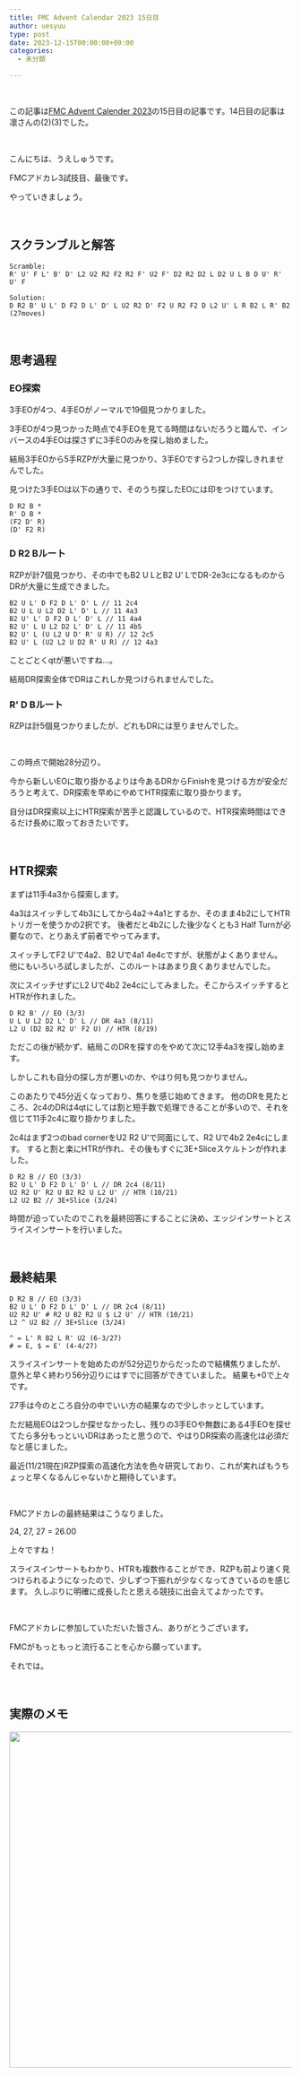 ```yaml
---
title: FMC Advent Calendar 2023 15日目
author: uesyuu
type: post
date: 2023-12-15T00:00:00+09:00
categories:
  - 未分類

---
```

&nbsp;

この記事は[FMC Advent Calender 2023](https://adventar.org/calendars/9097)の15日目の記事です。14日目の記事は凛さんの(2)(3)でした。

&nbsp;

こんにちは、うえしゅうです。

FMCアドカレ3試技目、最後です。

やっていきましょう。

&nbsp;

## スクランブルと解答

```
Scramble:
R' U' F L' B' D' L2 U2 R2 F2 R2 F' U2 F' D2 R2 D2 L D2 U L B D U' R' U' F
```
```
Solution:
D R2 B' U L' D F2 D L' D' L U2 R2 D' F2 U R2 F2 D L2 U' L R B2 L R' B2 (27moves)
```

&nbsp;

## 思考過程

### EO探索

3手EOが4つ、4手EOがノーマルで19個見つかりました。

3手EOが4つ見つかった時点で4手EOを見てる時間はないだろうと踏んで、インバースの4手EOは探さずに3手EOのみを探し始めました。

結局3手EOから5手RZPが大量に見つかり、3手EOですら2つしか探しきれませんでした。

見つけた3手EOは以下の通りで、そのうち探したEOには印をつけています。

```
D R2 B *
R' D B *
(F2 D' R)
(D' F2 R)
```

### D R2 Bルート

RZPが計7個見つかり、その中でもB2 U LとB2 U' LでDR-2e3cになるものからDRが大量に生成できました。

```
B2 U L' D F2 D L' D' L // 11 2c4
B2 U L U L2 D2 L' D' L // 11 4a3
B2 U' L' D F2 D L' D' L // 11 4a4
B2 U' L U L2 D2 L' D' L // 11 4b5
B2 U' L (U L2 U D' R' U R) // 12 2c5
B2 U' L (U2 L2 U D2 R' U R) // 12 4a3
```

ことごとくqtが悪いですね…。

結局DR探索全体でDRはこれしか見つけられませんでした。

### R' D Bルート

RZPは計5個見つかりましたが、どれもDRには至りませんでした。

&nbsp;

この時点で開始28分辺り。

今から新しいEOに取り掛かるよりは今あるDRからFinishを見つける方が安全だろうと考えて、DR探索を早めにやめてHTR探索に取り掛かります。

自分はDR探索以上にHTR探索が苦手と認識しているので、HTR探索時間はできるだけ長めに取っておきたいです。

&nbsp;

## HTR探索

まずは11手4a3から探索します。

4a3はスイッチして4b3にしてから4a2→4a1とするか、そのまま4b2にしてHTRトリガーを使うかの2択です。
後者だと4b2にした後少なくとも3 Half Turnが必要なので、とりあえず前者でやってみます。

スイッチしてF2 U'で4a2、B2 Uで4a1 4e4cですが、状態がよくありません。
他にもいろいろ試しましたが、このルートはあまり良くありませんでした。

次にスイッチせずにL2 Uで4b2 2e4cにしてみました。そこからスイッチするとHTRが作れました。

```
D R2 B' // EO (3/3)
U L U L2 D2 L' D' L // DR 4a3 (8/11)
L2 U (D2 B2 R2 U' F2 U) // HTR (8/19)
```

ただこの後が続かず、結局このDRを探すのをやめて次に12手4a3を探し始めます。

しかしこれも自分の探し方が悪いのか、やはり何も見つかりません。

このあたりで45分近くなっており、焦りを感じ始めてきます。
他のDRを見たところ、2c4のDRは4qtにしては割と短手数で処理できることが多いので、それを信じて11手2c4に取り掛かりました。

2c4はまず2つのbad cornerをU2 R2 U'で同面にして、R2 Uで4b2 2e4cにします。
すると割と楽にHTRが作れ、その後もすぐに3E+Sliceスケルトンが作れました。

```
D R2 B // EO (3/3)
B2 U L' D F2 D L' D' L // DR 2c4 (8/11)
U2 R2 U' R2 U B2 R2 U L2 U' // HTR (10/21)
L2 U2 B2 // 3E+Slice (3/24)
```

時間が迫っていたのでこれを最終回答にすることに決め、エッジインサートとスライスインサートを行いました。

&nbsp;

## 最終結果

```
D R2 B // EO (3/3)
B2 U L' D F2 D L' D' L // DR 2c4 (8/11)
U2 R2 U' # R2 U B2 R2 U $ L2 U' // HTR (10/21)
L2 ^ U2 B2 // 3E+Slice (3/24)

^ = L' R B2 L R' U2 (6-3/27)
# = E, $ = E' (4-4/27)
```

スライスインサートを始めたのが52分辺りからだったので結構焦りましたが、意外と早く終わり56分辺りにはすでに回答ができていました。
結果も+0で上々です。

27手は今のところ自分の中でいい方の結果なので少しホッとしています。

ただ結局EOは2つしか探せなかったし、残りの3手EOや無数にある4手EOを探せてたら多分もっといいDRはあったと思うので、やはりDR探索の高速化は必須だなと感じました。

最近(11/21現在)RZP探索の高速化方法を色々研究しており、これが実ればもうちょっと早くなるんじゃないかと期待しています。

&nbsp;

FMCアドカレの最終結果はこうなりました。

24, 27, 27 = 26.00

上々ですね！

スライスインサートもわかり、HTRも複数作ることができ、RZPも前より速く見つけられるようになったので、少しずつ下振れが少なくなってきているのを感じます。
久しぶりに明確に成長したと思える競技に出会えてよかったです。

&nbsp;

FMCアドカレに参加していただいた皆さん、ありがとうございます。

FMCがもっともっと流行ることを心から願っています。

それでは。

&nbsp;

## 実際のメモ

<img src="/images/2023/12/fmc-advent-calender-2023-3-1.jpg" width="600" />